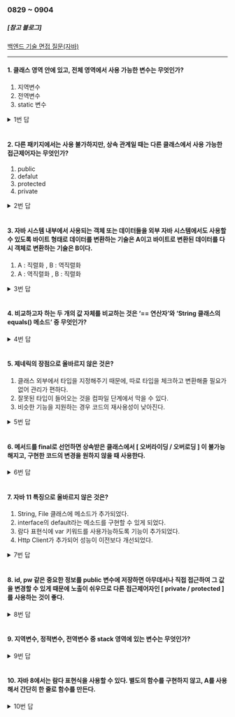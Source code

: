 ### 0829 ~ 0904

##### [참고 블로그]
[백엔드 기술 면접 질문(자바)](<https://velog.io/@min9288/%EB%B0%B1%EC%97%94%EB%93%9C-%EA%B8%B0%EC%88%A0-%EB%A9%B4%EC%A0%91-%EC%A7%88%EB%AC%B8%EC%9E%90%EB%B0%94>)

<hr>

#### 1. 클래스 영역 안에 있고, 전체 영역에서 사용 가능한 변수는 무엇인가?

1) 지역변수
2) 전역변수
3) static 변수

<details>
<summary>1번 답</summary>
<div markdown="1">
2번
</div>
</details><br>

#### 2. 다른 패키지에서는 사용 불가하지만, 상속 관계일 때는 다른 클래스에서 사용 가능한 접근제어자는 무엇인가?

1) public
2) defalut
3) protected
4) private

<details>
<summary>2번 답</summary>
<div markdown="1">
3번
</div>
</details><br>

#### 3. 자바 시스템 내부에서 사용되는 객체 또는 데이터들을 외부 자바 시스템에서도 사용할 수 있도록 바이트 형태로 데이터를 변환하는 기술은 A이고 바이트로 변환된 데이터를 다시 객체로 변환하는 기술은 B이다. 

1) A : 직렬화 , B : 역직렬화
2) A : 역직렬화 , B : 직렬화

<details>
<summary>3번 답</summary>
<div markdown="1">
1번
</div>
</details><br>

#### 4. 비교하고자 하는 두 개의 값 자체를 비교하는 것은 ‘== 연산자’와 ‘String 클래스의 equals() 메소드’ 중 무엇인가?

<details>
<summary>4번 답</summary>
<div markdown="1">
String 클래스의 equals() 메소드
</div>
</details><br>

#### 5. 제네릭의 장점으로 올바르지 않은 것은?

1) 클래스 외부에서 타입을 지정해주기 때문에, 따로 타입을 체크하고 변환해줄 필요가 없어 관리가 편하다.
2) 잘못된 타입이 들어오는 것을 컴파일 단계에서 막을 수 있다.
3) 비슷한 기능을 지원하는 경우 코드의 재사용성이 낮아진다.

<details>
<summary>5번 답</summary>
<div markdown="1">
3번
</div>
</details><br>

#### 6. 메서드를 final로 선언하면 상속받은 클래스에서 [ 오버라이딩 / 오버로딩 ] 이 불가능해지고, 구현한 코드의 변경을 원하지 않을 때 사용한다.

<details>
<summary>6번 답</summary>
<div markdown="1">
오버라이딩
</div>
</details><br>

#### 7. 자바 11 특징으로 올바르지 않은 것은?

1) String, File 클래스에 메소드가 추가되었다.
2) interface의 default라는 메소드를 구현할 수 있게 되었다.
3) 람다 표현식에 var 키워드를 사용가능하도록 기능이 추가되었다.
4) Http Client가 추가되어 성능이 이전보다 개선되었다.

<details>
<summary>7번 답</summary>
<div markdown="1">
2번
</div>
</details><br>

#### 8. id, pw 같은 중요한 정보를 public 변수에 저장하면 아무데서나 직접 접근하여 그 값을 변경할 수 있게 때문에 노출이 쉬우므로 다른 접근제어자인 [ private / protected ] 를 사용하는 것이 좋다.

<details>
<summary>8번 답</summary>
<div markdown="1">
private
</div>
</details><br>

#### 9. 지역변수, 정적변수, 전역변수 중 stack 영역에 있는 변수는 무엇인가?

<details>
<summary>9번 답</summary>
<div markdown="1">
지역변수
</div>
</details><br>

#### 10. 자바 8에서는 람다 표현식을 사용할 수 있다. 별도의 함수를 구현하지 않고, A를 사용해서 간단히 한 줄로 함수를 만든다.

<details>
<summary>10번 답</summary>
<div markdown="1">
화살표
</div>
</details><br>

